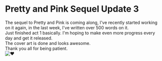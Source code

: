 # Pretty and Pink Sequel Update 3

The sequel to Pretty and Pink is coming along, I've recently started working on it again, in the last week, I've written over 500 words on it.  
Just finished act 1 basically. I'm hoping to make even more progress every day and get it released.  
The cover art is done and looks awesome.  
Thank you all for being patient.  
![:heart:](../../ponies/emotes/heart.png)
